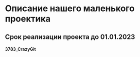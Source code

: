 # Описание нашего маленького проектика
## Срок реализации проекта до 01.01.2023

#### 3783_CrazyGit

